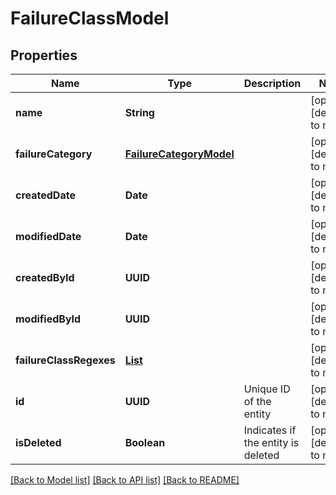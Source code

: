 # FailureClassModel
## Properties

| Name | Type | Description | Notes |
|------------ | ------------- | ------------- | -------------|
| **name** | **String** |  | [optional] [default to null] |
| **failureCategory** | [**FailureCategoryModel**](FailureCategoryModel.md) |  | [optional] [default to null] |
| **createdDate** | **Date** |  | [optional] [default to null] |
| **modifiedDate** | **Date** |  | [optional] [default to null] |
| **createdById** | **UUID** |  | [optional] [default to null] |
| **modifiedById** | **UUID** |  | [optional] [default to null] |
| **failureClassRegexes** | [**List**](FailureClassRegexModel.md) |  | [optional] [default to null] |
| **id** | **UUID** | Unique ID of the entity | [optional] [default to null] |
| **isDeleted** | **Boolean** | Indicates if the entity is deleted | [optional] [default to null] |

[[Back to Model list]](../README.md#documentation-for-models) [[Back to API list]](../README.md#documentation-for-api-endpoints) [[Back to README]](../README.md)

